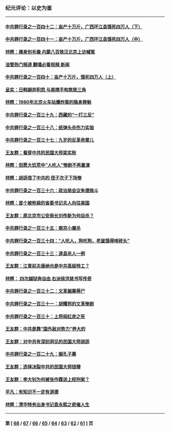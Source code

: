 ### 纪元评论：以史为鉴
---
#### [中共罪行录之一百四十二：亩产十万斤，广西环江县饿死四万人（下）](../../pages/nsc1028/n14027911.md?07050330) 
#### [中共罪行录之一百四十一：亩产十万斤，广西环江县饿死四万人（中）](../../pages/nsc1028/n14027089.md?07050330) 
#### [林辉：裸身别毛像 内蒙八百铁汉北京上访喊冤](../../pages/nsc1028/n14026693.md?07050330) 
#### [油管热门频道 翻墙必看视频 新闻](ok?07050330)
#### [中共罪行录之一百四十：亩产十万斤，饿死四万人（上）](../../pages/nsc1028/n14026657.md?07050330) 
#### [呈实：日韩摒弃积怨 与美携手构筑铁三角](../../pages/nsc1028/n14025196.md?07050330) 
#### [林辉：1980年北京火车站爆炸案的隐身罪魁](../../pages/nsc1028/n14024093.md?07050330) 
#### [中共罪行录之一百三十九：西藏的“一打三反”](../../pages/nsc1028/n14024088.md?07050330) 
#### [中共罪行录之一百三十八：纸弹头杀伤力实验](../../pages/nsc1028/n14022692.md?07050330) 
#### [中共罪行录之一百三十七：九岁的反革命翠儿](../../pages/nsc1028/n14020997.md?07050330) 
#### [王友群：看穿中共的民国大师梁实秋](../../pages/nsc1028/n14020649.md?07050330) 
#### [林辉：但愿大饥荒中“人吃人”惨剧不再重演](../../pages/nsc1028/n14020531.md?07050330) 
#### [林辉：胡适信了中共的 侄子次子下场惨](../../pages/nsc1028/n14019760.md?07050330) 
#### [中共罪行录之一百三十六：政治局会议朱德挨斗](../../pages/nsc1028/n14017983.md?07050330) 
#### [林辉：首个被枪毙的省委书记夫人向往美国](../../pages/nsc1028/n14017481.md?07050330) 
#### [王友群：原北京市公安局长刘传新为何自杀？](../../pages/nsc1028/n14016995.md?07050330) 
#### [中共罪行录之一百三十五：南京小屠杀](../../pages/nsc1028/n14015189.md?07050330) 
#### [中共罪行录之一百三十四：“人吃人，狗吃狗，老鼠饿得啃砖头”](../../pages/nsc1028/n14014478.md?07050330) 
#### [中共罪行录之一百三十三：道县杀人一例](../../pages/nsc1028/n14014033.md?07050330) 
#### [王友群：江青前夫唐纳也是中共高级特工？](../../pages/nsc1028/n14011375.md?07050330) 
#### [林辉： 四次越狱奔自由 右派徐洪慈书写传奇](../../pages/nsc1028/n14010438.md?07050330) 
#### [中共罪行录之一百三十二：文革掘墓辱尸](../../pages/nsc1028/n14009626.md?07050330) 
#### [中共罪行录之一百三十一：胡耀邦的文革惨剧](../../pages/nsc1028/n14007184.md?07050330) 
#### [中共罪行录之一百三十：上将阎红彦之死](../../pages/nsc1028/n14004426.md?07050330) 
#### [王友群：中共是靠“国外敌对势力”养大的](../../pages/nsc1028/n14004284.md?07050330) 
#### [王友群：对中共有深刻洞见的民国大师胡适](../../pages/nsc1028/n14003453.md?07050330) 
#### [中共罪行录之一百二十九：掘孔子墓](../../pages/nsc1028/n14003058.md?07050330) 
#### [王友群：选择决裂中共的民国大师钱穆](../../pages/nsc1028/n14001046.md?07050330) 
#### [王友群：李大钊为何被张作霖送上绞刑架？](../../pages/nsc1028/n13999290.md?07050330) 
#### [平凡：有知识不一定有道德](../../pages/nsc1028/n13998913.md?07050330) 
#### [林辉：清华特务出身书记袁永熙之悲催人生](../../pages/nsc1028/n13997413.md?07050330) 

---
#### 第 [ [68](./68.md?07050330) / [67](./67.md?07050330) / [66](./66.md?07050330) / [65](./65.md?07050330) / [64](./64.md?07050330) / [63](./63.md?07050330) / [62](./62.md?07050330) / [61](./61.md?07050330) ] 页
